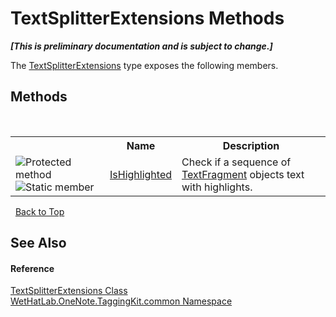 # TextSplitterExtensions Methods
 _**\[This is preliminary documentation and is subject to change.\]**_

The <a href="d0dae531-f1bb-9717-feea-1a4da575b47e.md">TextSplitterExtensions</a> type exposes the following members.


## Methods
&nbsp;<table><tr><th></th><th>Name</th><th>Description</th></tr><tr><td>![Protected method](media/protmethod.gif "Protected method")![Static member](media/static.gif "Static member")</td><td><a href="3f9a3905-315c-bd38-d0bb-2e1ecc13a7ed.md">IsHighlighted</a></td><td>
Check if a sequence of <a href="f320e495-7b74-f8c1-98f7-e408d87aac42.md">TextFragment</a> objects text with highlights.</td></tr></table>&nbsp;
<a href="#textsplitterextensions-methods">Back to Top</a>

## See Also


#### Reference
<a href="d0dae531-f1bb-9717-feea-1a4da575b47e.md">TextSplitterExtensions Class</a><br /><a href="bcdbab9c-63d1-48a4-6937-af53fb8d9a55.md">WetHatLab.OneNote.TaggingKit.common Namespace</a><br />